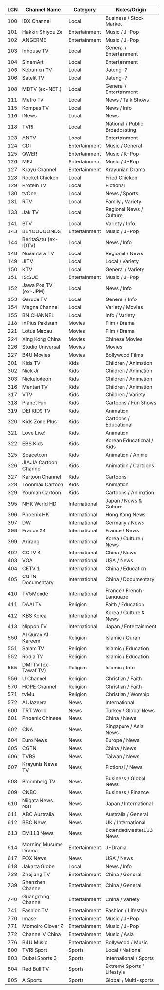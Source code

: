 | LCN | Channel Name           | Category      | Notes/Origin                   |
| --- | ---------------------- | ------------- | ------------------------------ |
| 100 | IDX Channel            | Local         | Business / Stock Market        |
| 101 | Hakkiri Shiyou Ze      | Entertainment | Music / J-Pop                  |
| 102 | ANGERME                | Entertainment | Music / J-Pop                  |
| 103 | Inhouse TV             | Local         | General / Entertainment        |
| 104 | SinemArt               | Local         | Entertainment                  |
| 105 | Kebumen TV             | Local         | Jateng-7                       |
| 106 | Satelit TV             | Local         | Jateng-7                       |
| 108 | MDTV (ex-NET.)         | Local         | General / Entertainment        |
| 111 | Metro TV               | Local         | News / Talk Shows              |
| 115 | Kompas TV              | Local         | News / Info                    |
| 116 | iNews                  | Local         | News                           |
| 118 | TVRI                   | Local         | National / Public Broadcasting |
| 123 | ANTV                   | Local         | Entertainment                  |
| 124 | CDI                    | Entertainment | Music / General                |
| 125 | QWER                   | Entertainment | Music / K-Pop                  |
| 126 | ME:I                   | Entertainment | Music / J-Pop                  |
| 127 | Krayu Channel          | Entertainment | Krayunian Drama                |
| 128 | Rocket Chicken         | Local         | Fried Chicken                  |
| 129 | Protein TV             | Local         | Fictional                      |
| 130 | tvOne                  | Local         | News / Sports                  |
| 131 | RTV                    | Local         | Family / Variety               |
| 133 | Jak TV                 | Local         | Regional News / Culture        |
| 141 | BTV                    | Local         | Variety / Info                 |
| 143 | BEYOOOOONDS            | Entertainment | Music / J-Pop                  |
| 144 | BeritaSatu (ex-IDTV)   | Local         | News / Info                    |
| 148 | Nusantara TV           | Local         | Regional / News                |
| 149 | JITV                   | Local         | Local / Variety                |
| 150 | KTV                    | Local         | General / Variety              |
| 151 | IS:SUE                 | Entertainment | Music / J-Pop                  |
| 152 | Jawa Pos TV (ex-JPM)   | Local         | News / Info                    |
| 153 | Garuda TV              | Local         | General / Info                 |
| 154 | Magna Channel          | Local         | Variety / Movies               |
| 155 | BN CHANNEL             | Local         | Info / Variety                 |
| 218 | InPlus Pakistan        | Movies        | Film / Drama                   |
| 221 | Lotus Macau            | Movies        | Film / Drama                   |
| 224 | Xing Kong China        | Movies        | Chinese Movies                 |
| 226 | Studio Universal       | Movies        | Movies                         |
| 227 | B4U Movies             | Movies        | Bollywood Films                |
| 301 | Kids TV                | Kids          | Children / Animation           |
| 302 | Nick Jr                | Kids          | Children / Animation           |
| 303 | Nickelodeon            | Kids          | Children / Animation           |
| 316 | Mentari TV             | Kids          | Children / Animation           |
| 317 | VTV                    | Kids          | Children / Variety             |
| 318 | Planet Fun             | Kids          | Cartoons / Fun Shows           |
| 319 | DEI KIDS TV            | Kids          | Animation                      |
| 320 | Kids Zone Plus         | Kids          | Cartoons / Educational         |
| 321 | Love Live!             | Kids          | Animation                      |
| 322 | EBS Kids               | Kids          | Korean Educational / Kids      |
| 325 | Spacetoon              | Kids          | Animation / Anime              |
| 326 | JIAJIA Cartoon Channel | Kids          | Animation / Cartoons           |
| 327 | Kartoon Channel        | Kids          | Cartoons                       |
| 328 | Toonmax Cartoon        | Kids          | Animation                      |
| 329 | Youman Cartoon         | Kids          | Cartoons / Animation           |
| 395 | NHK World HD           | International | Japan / News & Culture         |
| 396 | Phoenix HK             | International | Hong Kong News                 |
| 397 | DW                     | International | Germany / News                 |
| 398 | France 24              | International | France / News                  |
| 399 | Arirang                | International | Korea / Culture / News         |
| 402 | CCTV 4                 | International | China / News                   |
| 403 | VOA                    | International | USA / News                     |
| 404 | CETV 1                 | International | China / Education              |
| 405 | CGTN Documentary       | International | China / Documentary            |
| 410 | TV5Monde               | International | France / French-Language       |
| 411 | DAAI TV                | Religion      | Faith / Education              |
| 412 | KBS Korea              | International | Korea / Culture & News         |
| 413 | Nippon TV              | International | Japan / Entertainment          |
| 550 | Al Quran Al Kareem     | Religion      | Islamic / Quran                |
| 551 | Salam TV               | Religion      | Islamic / Education            |
| 552 | Rodja TV               | Religion      | Islamic / Education            |
| 555 | DMI TV (ex-Tawaf TV)   | Religion      | Islamic / Info                 |
| 556 | U Channel              | Religion      | Christian / Faith              |
| 570 | HOPE Channel           | Religion      | Christian / Faith              |
| 571 | tvMu                   | Religion      | Christian / Worship            |
| 572 | Al Jazeera             | News          | International                  |
| 600 | TRT World              | News          | Turkey / Global News           |
| 601 | Phoenix Chinese        | News          | China / News                   |
| 602 | CNA                    | News          | Singapore / Asia News          |
| 604 | Euro News              | News          | Europe / News                  |
| 605 | CGTN                   | News          | China / News                   |
| 606 | TVBS                   | News          | Taiwan / News                  |
| 607 | Krayunia News TV       | News          | Fictional / News                 |
| 608 | Bloomberg TV           | News          | Business / Global News         |
| 609 | CNBC                   | News          | Business / Finance             |
| 610 | Niigata News NST       | News          | Japan / International |
| 611 | ABC Australia          | News          | Australia / General            |
| 612 | BBC News               | News          | UK / International             |
| 613 | EM113 News             | News          | ExtendedMaster113 News         |
| 614 | Morning Musume Drama   | Entertainment          | J-Drama               |
| 617 | FOX News               | News          | USA / News                     |
| 618 | Jakarta Globe          | Local         | News / Info                    |
| 738 | Zhejiang TV            | Entertainment | China / General                |
| 739 | Shenzhen Channel       | Entertainment | China / General                |
| 740 | Guangdong Channel      | Entertainment | China / Variety                |
| 741 | Fashion TV             | Entertainment | Fashion / Lifestyle            |
| 770 | Imase                  | Entertainment | Music / J-Pop                  |
| 771 | Momoiro Clover Z       | Entertainment | Music / J-Pop                  |
| 772 | Channel V China        | Entertainment | Music / Asia                   |
| 776 | B4U Music              | Entertainment | Bollywood / Music              |
| 800 | TVRI Sport             | Sports        | Local / National               |
| 803 | Dubai Sports 3         | Sports        | International / Sports         |
| 804 | Red Bull TV            | Sports        | Extreme Sports / Lifestyle     |
| 805 | A Sports               | Sports        | Global / Multi-sports          |
